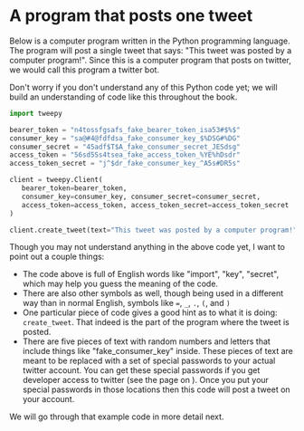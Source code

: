 # A program that posts one tweet
Below is a computer program written in the Python programming language. The program will post a single tweet that says: "This tweet was posted by a computer program!". Since this is a computer program that posts on twitter, we would call this program a twitter bot.

Don't worry if you don't understand any of this Python code yet; we will build an understanding of code like this throughout the book.

```python
import tweepy

bearer_token = "n4tossfgsafs_fake_bearer_token_isa53#$%$"
consumer_key = "sa@#4@fdfdsa_fake_consumer_key_$%DSG#%DG"
consumer_secret = "45adf$T$A_fake_consumer_secret_JESdsg"
access_token = "56sd5Ss4tsea_fake_access_token_%YE%hDsdr"
access_token_secret = "j^$dr_fake_consumer_key_^A5s#DR5s"

client = tweepy.Client(
   bearer_token=bearer_token,
   consumer_key=consumer_key, consumer_secret=consumer_secret,
   access_token=access_token, access_token_secret=access_token_secret
)

client.create_tweet(text="This tweet was posted by a computer program!")
```

Though you may not understand anything in the above code yet, I want to point out a couple things:
- The code above is full of English words like "import", "key", "secret", which may help you guess the meaning of the code.
- There are also other symbols as well, though being used in a different way than in normal English, symbols like ``=``, `_`, `.`, `(`, and `)`
- One particular piece of code gives a good hint as to what it is doing: `create_tweet`. That indeed is the part of the program where the tweet is posted.
- There are five pieces of text with random numbers and letters that include things like "fake_consumer_key" inside. These pieces of text are meant to be replaced with a set of special passwords to your actual twitter account. You can get these special passwords if you get developer access to twitter (see the page on [](../../prefaces/making_twitter_account.md)). Once you put your special passwords in those locations then this code will post a tweet on your account.

We will go through that example code in more detail next.
